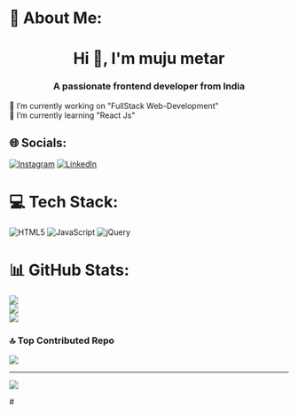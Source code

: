 # 💫 About Me:
<h1 align="center">Hi 👋, I'm muju metar</h1>
<h3 align="center">A passionate frontend developer from India</h3>

🔭 I’m currently working on "FullStack Web-Development"<br>🌱 I’m currently learning "React Js"<br>


## 🌐 Socials:
[![Instagram](https://img.shields.io/badge/Instagram-%23E4405F.svg?logo=Instagram&logoColor=white)](https://instagram.com/muju_metar) [![LinkedIn](https://img.shields.io/badge/LinkedIn-%230077B5.svg?logo=linkedin&logoColor=white)](https://linkedin.com/in/muju3) 

# 💻 Tech Stack:
![HTML5](https://img.shields.io/badge/html5-%23E34F26.svg?style=for-the-badge&logo=html5&logoColor=white) ![JavaScript](https://img.shields.io/badge/javascript-%23323330.svg?style=for-the-badge&logo=javascript&logoColor=%23F7DF1E) ![jQuery](https://img.shields.io/badge/jquery-%230769AD.svg?style=for-the-badge&logo=jquery&logoColor=white)
# 📊 GitHub Stats:
![](https://github-readme-stats.vercel.app/api?username=mujumetar&theme=dark&hide_border=false&include_all_commits=false&count_private=false)<br/>
![](https://github-readme-streak-stats.herokuapp.com/?user=mujumetar&theme=dark&hide_border=false)<br/>
![](https://github-readme-stats.vercel.app/api/top-langs/?username=mujumetar&theme=dark&hide_border=false&include_all_commits=false&count_private=false&layout=compact)

### 🔝 Top Contributed Repo
![](https://github-contributor-stats.vercel.app/api?username=mujumetar&limit=5&theme=dark&combine_all_yearly_contributions=true)

---
[![](https://visitcount.itsvg.in/api?id=mujumetar&icon=2&color=5)](https://visitcount.itsvg.in)

<!-- Proudly created with GPRM ( https://gprm.itsvg.in ) -->#
